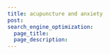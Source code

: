 ```yaml
---
title: acupuncture and anxiety
post: 
search_engine_optimization:
  page_title:
  page_description:
---
```

